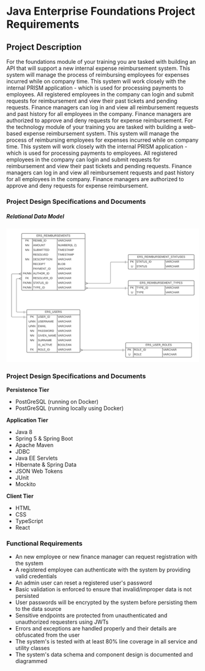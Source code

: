 # Java Enterprise Foundations Project Requirements



## Project Description

For the foundations module of your training you are tasked with building an API that will support a new internal expense reimbursement system. This system will manage the process of reimbursing employees for expenses incurred while on company time. This system will work closely with the internal PRISM application - which is used for processing payments to employees. All registered employees in the company can login and submit requests for reimbursement and view their past tickets and pending requests. Finance managers can log in and view all reimbursement requests and past history for all employees in the company. Finance managers are authorized to approve and deny requests for expense reimbursement.
For the technology module of your training you are tasked with building a web-based expense reimbursement system. This system will manage the process of reimbursing employees for expenses incurred while on company time. This system will work closely with the internal PRISM application - which is used for processing payments to employees. All registered employees in the company can login and submit requests for reimbursement and view their past tickets and pending requests. Finance managers can log in and view all reimbursement requests and past history for all employees in the company. Finance managers are authorized to approve and deny requests for expense reimbursement.

### Project Design Specifications and Documents

##### Relational Data Model
![Relational Model](https://github.com/220207-java-enterprise/assignments/blob/main/foundations-project/imgs/ERS%20Relational%20Model.png)

### Project Design Specifications and Documents

**Persistence Tier**
- PostGreSQL (running on Docker)
- PostGreSQL (running locally using Docker)

**Application Tier**
- Java 8
- Spring 5 & Spring Boot
- Apache Maven
- JDBC
- Java EE Servlets
- Hibernate & Spring Data
- JSON Web Tokens
- JUnit
- Mockito

**Client Tier**
- HTML
- CSS
- TypeScript
- React

### Functional Requirements

- An new employee or new finance manager can request registration with the system
- A registered employee can authenticate with the system by providing valid credentials
- An admin user can reset a registered user's password
- Basic validation is enforced to ensure that invalid/improper data is not persisted
- User passwords will be encrypted by the system before persisting them to the data source
- Sensitive endpoints are protected from unauthenticated and unauthorized requesters using JWTs
- Errors and exceptions are handled properly and their details are obfuscated from the user
- The system's is tested with at least 80% line coverage in all service and utility classes
- The system's data schema and component design is documented and diagrammed 
